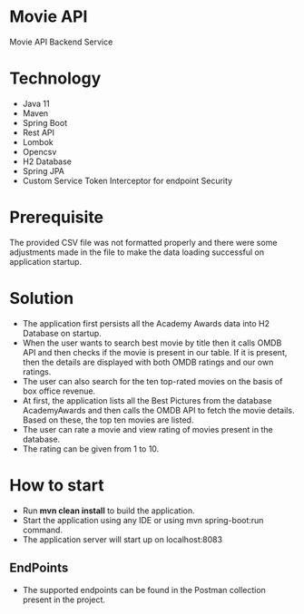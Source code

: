 # Movie API
Movie API Backend Service

# Technology
- Java 11
- Maven
- Spring Boot
- Rest API
- Lombok
- Opencsv 
- H2 Database
- Spring JPA
- Custom Service Token Interceptor for endpoint Security

# Prerequisite
The provided CSV file was not formatted properly and there were some adjustments made in the file to make the data loading successful on application startup.

# Solution
- The application first persists all the Academy Awards data into H2 Database on startup.
- When the user wants to search best movie by title then it calls OMDB API and then checks if the movie is present in our table. If it is present, then the details are displayed with both OMDB ratings and our own ratings. 
- The user can also search for the ten top-rated movies on the basis of box office revenue.
- At first, the application lists all the Best Pictures from the database AcademyAwards and then calls the OMDB API to fetch the movie details. Based on these, the top ten movies are listed.
- The user can rate a movie and view rating of movies present in the database.
- The rating can be given from 1 to 10.


# How to start
- Run **mvn clean install** to build the application.
- Start the application using any IDE or using mvn spring-boot:run command.
- The application server will start up on localhost:8083

## EndPoints

- The supported endpoints can be found in the Postman collection present in the project. 